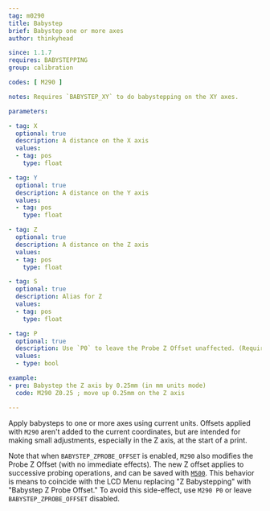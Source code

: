 ```yaml
---
tag: m0290
title: Babystep
brief: Babystep one or more axes
author: thinkyhead

since: 1.1.7
requires: BABYSTEPPING
group: calibration

codes: [ M290 ]

notes: Requires `BABYSTEP_XY` to do babystepping on the XY axes.

parameters:

- tag: X
  optional: true
  description: A distance on the X axis
  values:
  - tag: pos
    type: float

- tag: Y
  optional: true
  description: A distance on the Y axis
  values:
  - tag: pos
    type: float

- tag: Z
  optional: true
  description: A distance on the Z axis
  values:
  - tag: pos
    type: float

- tag: S
  optional: true
  description: Alias for Z
  values:
  - tag: pos
    type: float

- tag: P
  optional: true
  description: Use `P0` to leave the Probe Z Offset unaffected. (Requires `BABYSTEP_ZPROBE_OFFSET`)
  values:
  - type: bool

example:
- pre: Babystep the Z axis by 0.25mm (in mm units mode)
  code: M290 Z0.25 ; move up 0.25mm on the Z axis

---
```


Apply babysteps to one or more axes using current units. Offsets applied with `M290` aren't added to the current coordinates, but are intended for making small adjustments, especially in the Z axis, at the start of a print.

Note that when `BABYSTEP_ZPROBE_OFFSET` is enabled, `M290` also modifies the Probe Z Offset (with no immediate effects). The new Z offset applies to successive probing operations, and can be saved with [`M500`](/docs/gcode/M500.html). This behavior is means to coincide with the LCD Menu replacing "Z Babystepping" with "Babystep Z Probe Offset." To avoid this side-effect, use `M290 P0` or leave `BABYSTEP_ZPROBE_OFFSET` disabled.
